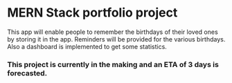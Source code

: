 # MERN Stack portfolio project
This app will enable people to remember the birthdays of their loved ones by storing it in the app. 
Reminders will be provided for the various birthdays. Also a dashboard is implemented to get some statistics.

### This project is currently in the making and an ETA of 3 days is forecasted.

